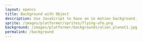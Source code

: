 ```yaml
---
layout: opencs
title: Background with Object
description: Use JavaScript to have an in motion background.
sprite: /images/platformer/sprites/flying-ufo.png
background: /images/platformer/backgrounds/alien_planet1.jpg
permalink: /background
---
```


<canvas id="world"></canvas>

<script>
  const canvas = document.getElementById("world");
  const ctx = canvas.getContext('2d');

  const backgroundImg = new Image();
  backgroundImg.src = '{{page.background}}';

  const spriteImg = new Image();
  spriteImg.src = '{{page.sprite}}';

  backgroundImg.onload = function() {
    const canvasWidth = window.innerWidth;
    const canvasHeight = window.innerHeight;

    canvas.width = canvasWidth;
    canvas.height = canvasHeight;
    
    canvas.style.width = `${canvasWidth}px`;
    canvas.style.height = `${canvasHeight}px`;

    canvas.style.position = 'absolute';
    canvas.style.left = `0px`;
    canvas.style.top = `${(window.innerHeight - canvasHeight) / 2}px`;

    var gameSpeed = 5;

    class GameObject {
      constructor(image, width, height, x = 0, y = 0, speedRatio = 0) {
        this.image = image;
        this.width = width;
        this.height = height;
        this.x = x;
        this.y = y;
        this.speedRatio = speedRatio;
        this.speed = gameSpeed * this.speedRatio;
      }
      update() {}
      draw(ctx) {
        ctx.drawImage(this.image, this.x, this.y, this.width, this.height);
      }
    }

    class Background extends GameObject {
      update() {
        this.x = (this.x - this.speed) % this.width;
      }
      draw(ctx) {
        // Draw two images for seamless scrolling
        ctx.drawImage(this.image, this.x, this.y, this.width, this.height);
        ctx.drawImage(this.image, this.x + this.width, this.y, this.width, this.height);
      }
    }

    // Create objects
    const backgroundObj = new Background(backgroundImg, canvasWidth, canvasHeight, 0, 0, 0.1);

    // Center the sprite and scale it down
    const spriteWidth = spriteImg.naturalWidth / 2;
    const spriteHeight = spriteImg.naturalHeight / 2;
    const spriteX = (canvasWidth - spriteWidth) / 2;
    const spriteY = (canvasHeight - spriteHeight) / 2;
    const spriteObj = new GameObject(spriteImg, spriteWidth, spriteHeight, spriteX, spriteY);

    function animate() {
      ctx.clearRect(0, 0, canvasWidth, canvasHeight);
      backgroundObj.update();
      backgroundObj.draw(ctx);
      if (spriteImg.complete && spriteImg.naturalWidth > 0) {
        spriteObj.draw(ctx);
      }
      requestAnimationFrame(animate);
    }
    animate();
  };
</script>
